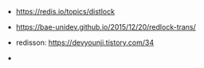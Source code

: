 

- https://redis.io/topics/distlock
- https://bae-unidev.github.io/2015/12/20/redlock-trans/
- redisson: https://devyounji.tistory.com/34

- 